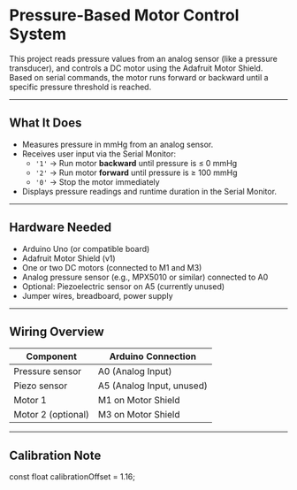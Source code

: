 # Pressure-Based Motor Control System

This project reads pressure values from an analog sensor (like a pressure transducer), and controls a DC motor using the Adafruit Motor Shield. Based on serial commands, the motor runs forward or backward until a specific pressure threshold is reached.

---

##  What It Does

- Measures pressure in mmHg from an analog sensor.
- Receives user input via the Serial Monitor:
  - `'1'` → Run motor **backward** until pressure is ≤ 0 mmHg
  - `'2'` → Run motor **forward** until pressure is ≥ 100 mmHg
  - `'0'` → Stop the motor immediately
- Displays pressure readings and runtime duration in the Serial Monitor.

---

##  Hardware Needed

-  Arduino Uno (or compatible board)
-  Adafruit Motor Shield (v1)
-  One or two DC motors (connected to M1 and M3)
-  Analog pressure sensor (e.g., MPX5010 or similar) connected to A0
-  Optional: Piezoelectric sensor on A5 (currently unused)
-  Jumper wires, breadboard, power supply

---

##  Wiring Overview

| Component          | Arduino Connection     |
|-------------------|------------------------|
| Pressure sensor    | A0 (Analog Input)      |
| Piezo sensor       | A5 (Analog Input, unused) |
| Motor 1            | M1 on Motor Shield     |
| Motor 2 (optional) | M3 on Motor Shield     |

---


##  Calibration Note

const float calibrationOffset = 1.16;
